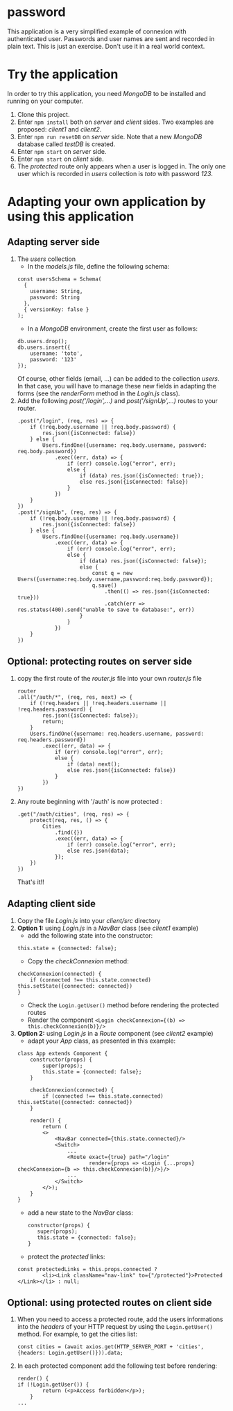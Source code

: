 # password
This application is a very simplified example of connexion with authenticated user. Passwords and user names are sent and recorded in plain text. This is just an exercise. Don't use it in a real world context.

# Try the application
In order to try this application, you need *MongoDB* to be installed and running on your computer.

1. Clone this project.
1. Enter `npm install` both on *server* and *client* sides. Two examples are proposed: *client1* and *client2*.
1. Enter `npm run resetDB` on *server* side. Note that a new *MongoDB* database called *testDB* is created.
1. Enter `npm start` on *server* side.
1. Enter `npm start` on *client* side.
1. The *protected* route only appears when a user is logged in. The only one user which is recorded in *users* collection is *toto* with password *123*.

# Adapting your own application by using this application

## Adapting server side
1. The *users* collection
    - In the *models.js* file, define the following schema:
    ```
    const usersSchema = Schema(
      {
        username: String,
        password: String
      },
      { versionKey: false }
    );
    ```
    - In a *MongoDB* environment, create the first user as follows:
    ```
    db.users.drop();
    db.users.insert({
        username: 'toto',
        password: '123'
    });
    ```
    Of course, other fields (email, ...) can be added to the collection *users*.
    In that case, you will have to manage these new fields in adapting the forms (see the *renderForm* method in the *Login.js* class).
1. Add the following *post('/login',...)* and *post('/signUp',...)* routes to your router.
    ```
    .post("/login", (req, res) => {
        if (!req.body.username || !req.body.password) {
            res.json({isConnected: false})
        } else {
            Users.findOne({username: req.body.username, password: req.body.password})
                .exec((err, data) => {
                    if (err) console.log("error", err);
                    else {
                        if (data) res.json({isConnected: true});
                        else res.json({isConnected: false})
                    }
                })
        }
    })
    .post("/signUp", (req, res) => {
        if (!req.body.username || !req.body.password) {
            res.json({isConnected: false})
        } else {
            Users.findOne({username: req.body.username})
                .exec((err, data) => {
                    if (err) console.log("error", err);
                    else {
                        if (data) res.json({isConnected: false});
                        else {
                            const q = new Users({username:req.body.username,password:req.body.password});
                            q.save()
                                .then(() => res.json({isConnected: true}))
                                .catch(err => res.status(400).send("unable to save to database:", err))
                        }
                    }
                })
        }
    })
    ```

## Optional: protecting routes on server side
1. copy the first route of the *router.js* file into your own *router.js* file
    ```
    router
    .all("/auth/*", (req, res, next) => {
        if (!req.headers || !req.headers.username || !req.headers.password) {
            res.json({isConnected: false});
            return;
        }
        Users.findOne({username: req.headers.username, password: req.headers.password})
            .exec((err, data) => {
                if (err) console.log("error", err);
                else {
                    if (data) next();
                    else res.json({isConnected: false})
                }
            })
    })
    ```
1. Any route beginning with '/auth' is now protected :
    ```
    .get("/auth/cities", (req, res) => {
        protect(req, res, () => {
            Cities
                .find({})
                .exec((err, data) => {
                    if (err) console.log("error", err);
                    else res.json(data);
                });
        })
    })
    ```
    That's it!!
    
## Adapting client side
1. Copy the file *Login.js* into your *client/src* directory
1. **Option 1:** using *Login.js* in a *NavBar* class (see *client1* example)
    - add the following state into the constructor:
    ```
    this.state = {connected: false};
    ```
    - Copy the *checkConnexion* method:
    ```
    checkConnexion(connected) {
        if (connected !== this.state.connected) this.setState({connected: connected})
    }
    ```
    - Check the `Login.getUser()` method before rendering the protected routes
    - Render the component `<Login checkConnexion={(b) => this.checkConnexion(b)}/>`
1. **Option 2:** using *Login.js* in a *Route* component (see *client2* example)
    - adapt your *App* class, as presented in this example:
    ```
    class App extends Component {
        constructor(props) {
            super(props);
            this.state = {connected: false};
        }

        checkConnexion(connected) {
            if (connected !== this.state.connected) this.setState({connected: connected})
        }

        render() {
            return (
            <>
                <NavBar connected={this.state.connected}/>
                <Switch>
                    ...
                    <Route exact={true} path="/login"
                           render={props => <Login {...props} checkConnexion={b => this.checkConnexion(b)}/>}/>
                    ...
                </Switch>
            </>);
        }
    }

    ```
    - add a new state to the *NavBar* class:
        ```
        constructor(props) {
           super(props);
           this.state = {connected: false};
        }
        ```
    - protect the *protected* links:
    ```
    const protectedLinks = this.props.connected ?
            <li><Link className="nav-link" to={"/protected"}>Protected </Link></li> : null;
    ```
## Optional: using protected routes on client side
1. When you need to access a protected route, add the users informations into the *headers* of your HTTP request by using the `Login.getUser()` method.
For example, to get the cities list:
    ```
    const cities = (await axios.get(HTTP_SERVER_PORT + 'cities', {headers: Login.getUser()})).data;
    ```
1. In each protected component add the following test before rendering:
    ```
    render() {
    if (!Login.getUser()) {
            return (<p>Access forbidden</p>);
        }
    ...
    ```
